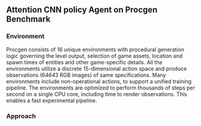 ## Attention CNN policy Agent on Procgen Benchmark

### Environment

Procgen consists of 16 unique environments with procedural generation logic governing the level output, selection of game assets, location and spawn times of entities and other game-specific details. All the environments utilize a discrete 15-dimensional action space and produce observations (64*64*3 RGB images) of same specifications. Many environments include non-operational actions, to support a unified training pipeline.
  The environments are optimized to perform thousands of steps per second on a single CPU core, including time to render observations. This enables a fast experimental pipeline. 

### Approach

